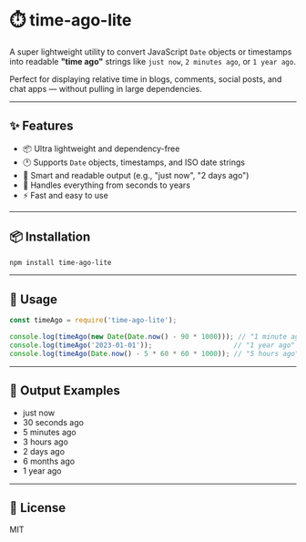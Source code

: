# ⏱️ time-ago-lite

A super lightweight utility to convert JavaScript `Date` objects or timestamps into readable **"time ago"** strings like `just now`, `2 minutes ago`, or `1 year ago`.

Perfect for displaying relative time in blogs, comments, social posts, and chat apps — without pulling in large dependencies.

---

## ✨ Features

- 📦 Ultra lightweight and dependency-free
- 🕐 Supports `Date` objects, timestamps, and ISO date strings
- 🧠 Smart and readable output (e.g., "just now", "2 days ago")
- 📅 Handles everything from seconds to years
- ⚡️ Fast and easy to use

---

## 📦 Installation

```bash
npm install time-ago-lite
```

---

## 🚀 Usage

```js
const timeAgo = require('time-ago-lite');

console.log(timeAgo(new Date(Date.now() - 90 * 1000))); // "1 minute ago"
console.log(timeAgo('2023-01-01'));                    // "1 year ago"
console.log(timeAgo(Date.now() - 5 * 60 * 60 * 1000)); // "5 hours ago"
```

---

## 🧾 Output Examples

- just now  
- 30 seconds ago  
- 5 minutes ago  
- 3 hours ago  
- 2 days ago  
- 6 months ago  
- 1 year ago  

---

## 📄 License

MIT
